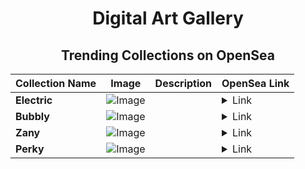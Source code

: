 <div align="center">

# Digital Art Gallery

## Trending Collections on OpenSea

| Collection Name                       | Image                                                                                     | Description                       | OpenSea Link                                                                                          |
|---------------------------------------|-------------------------------------------------------------------------------------------|-----------------------------------|--------------------------------------------------------------------------------------------------------|
| **Electric** | ![Image](https://i.seadn.io/s/raw/files/1524e7322688390b0b186b94340be762.jpg?w=500&auto=format?w=200&auto=format) |  | <details><summary>Link</summary>[Electric](https://opensea.io/collection/electric-708)</details> |
| **Bubbly** | ![Image](https://i.seadn.io/s/raw/files/f2681dd2dfcdcbb942999168a570ec23.jpg?w=500&auto=format?w=200&auto=format) |  | <details><summary>Link</summary>[Bubbly](https://opensea.io/collection/bubbly-643)</details> |
| **Zany** | ![Image](https://i.seadn.io/s/raw/files/0cf37493234a52186c129ffa67a2a168.jpg?w=500&auto=format?w=200&auto=format) |  | <details><summary>Link</summary>[Zany](https://opensea.io/collection/zany-657)</details> |
| **Perky** | ![Image](https://i.seadn.io/s/raw/files/23617ea78b8dd54e064fe2cb3ed889fd.jpg?w=500&auto=format?w=200&auto=format) |  | <details><summary>Link</summary>[Perky](https://opensea.io/collection/perky-1407)</details> |

</div>